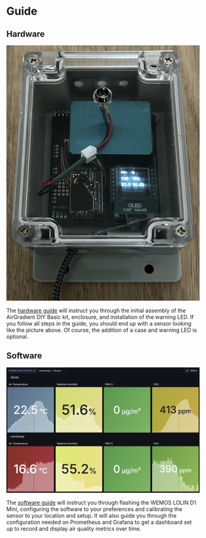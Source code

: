 # Guide

## Hardware

![Built AirGradient DIY Basic + enclosure + LED](./img/hardware.jpeg "hardware.jpeg")

The [hardware guide](./hardware.md) will instruct you through the initial assembly of the AirGradient DIY Basic kit, enclosure, and installation of the warning LED. If you follow all steps in the guide, you should end up with a sensor looking like the picture above. Of course, the addition of a case and warning LED is optional.

## Software

![Grafana dashboard](./img/grafana.jpeg "grafana.jpeg")

The [software guide](./software.md) will instruct you through flashing the WEMOS LOLIN D1 Mini, configuring the software to your preferences and calibrating the sensor to your location and setup. It will also guide you through the configuration needed on Prometheus and Grafana to get a dashboard set up to record and display air quality metrics over time.
